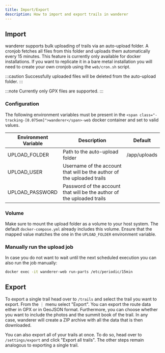 ```yaml
---
title: Import/Export
description: How to import and export trails in wanderer
---
```


## Import

<span class="-tracking-[0.075em]">wanderer</span> supports bulk uploading of trails via an auto-upload folder. A cronjob fetches all files from this folder and uploads them automatically every 15 minutes. This feature is currently only available for docker installations. If you want to replicate it in a bare metal installation you will need to create your own cronjob using the `web/cron.sh` script.

:::caution
Successfully uploaded files will be deleted from the auto-upload folder.
:::

:::note
Currently only GPX files are supported.
:::
### Configuration

The following environment variables must be present in the `<span class="-tracking-[0.075em]">wanderer</span>-web` docker container and set to valid values.

| Environment Variable | Description                                                            | Default      |
|----------------------|------------------------------------------------------------------------|--------------|
| UPLOAD_FOLDER        | Path to the auto-upload folder                                         | /app/uploads |
| UPLOAD_USER          | Username of the account that will be the author of the uploaded trails |              |
| UPLOAD_PASSWORD      | Password of the account that will be the author of the uploaded trails |              |

### Volume
Make sure to mount the upload folder as a volume to your host system. The default `docker-compose.yml` already includes this volume. Ensure that the mapped value matches the one in the `UPLOAD_FOLDER` environment variable.

### Manually run the upload job
In case you do not want to wait until the next scheduled execution you can also run the job manually:

```bash
docker exec -it wanderer-web run-parts /etc/periodic/15min
```

## Export

To export a single trail head over to `/trails` and select the trail you want to export. From the <span class="inline-block w-8 h-8 bg-primary rounded-full text-center text-white">⋮</span> menu select "Export". You can export the route data either in GPX or in GeoJSON format. Furthermore, you can choose whether you want to include the photos and the summit book of the trail. In any case, <span class="-tracking-[0.075em]">wanderer</span> will create a ZIP archive with all the data that is then downloaded.

You can also export all of your trails at once. To do so, head over to `/settings/export` and click "Export all trails". The other steps remain analogous to exporting a single trail.

